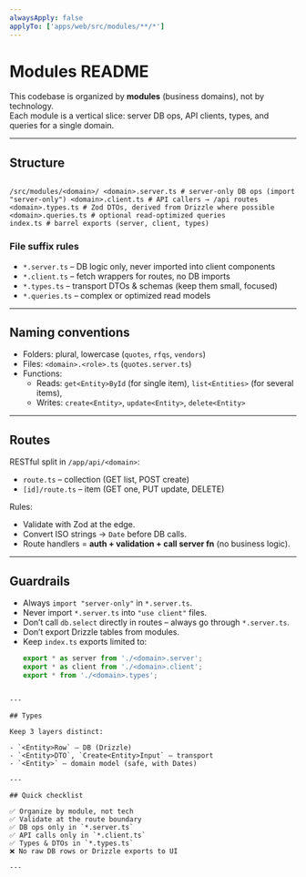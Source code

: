 ```yaml
---
alwaysApply: false
applyTo: ['apps/web/src/modules/**/*']
---
```


# Modules README

This codebase is organized by **modules** (business domains), not by technology.  
Each module is a vertical slice: server DB ops, API clients, types, and queries for a single domain.

---

## Structure

```

/src/modules/<domain>/ <domain>.server.ts # server-only DB ops (import "server-only") <domain>.client.ts # API callers → /api routes <domain>.types.ts # Zod DTOs, derived from Drizzle where possible <domain>.queries.ts # optional read-optimized queries
index.ts # barrel exports (server, client, types)

```

### File suffix rules

- `*.server.ts` – DB logic only, never imported into client components
- `*.client.ts` – fetch wrappers for routes, no DB imports
- `*.types.ts` – transport DTOs & schemas (keep them small, focused)
- `*.queries.ts` – complex or optimized read models

---

## Naming conventions

- Folders: plural, lowercase (`quotes`, `rfqs`, `vendors`)
- Files: `<domain>.<role>.ts` (`quotes.server.ts`)
- Functions:
  - Reads: `get<Entity>ById` (for single item), `list<Entities>` (for several items),
  - Writes: `create<Entity>`, `update<Entity>`, `delete<Entity>`

---

## Routes

RESTful split in `/app/api/<domain>`:

- `route.ts` – collection (GET list, POST create)
- `[id]/route.ts` – item (GET one, PUT update, DELETE)

Rules:

- Validate with Zod at the edge.
- Convert ISO strings → `Date` before DB calls.
- Route handlers = **auth + validation + call server fn** (no business logic).

---

## Guardrails

- Always `import "server-only"` in `*.server.ts`.
- Never import `*.server.ts` into `"use client"` files.
- Don’t call `db.select` directly in routes – always go through `*.server.ts`.
- Don’t export Drizzle tables from modules.
- Keep `index.ts` exports limited to:
  ```ts
  export * as server from './<domain>.server';
  export * as client from './<domain>.client';
  export * from './<domain>.types';
  ```

```

---

## Types

Keep 3 layers distinct:

- `<Entity>Row` – DB (Drizzle)
- `<Entity>DTO`, `Create<Entity>Input` – transport
- `<Entity>` – domain model (safe, with Dates)

---

## Quick checklist

✅ Organize by module, not tech
✅ Validate at the route boundary
✅ DB ops only in `*.server.ts`
✅ API calls only in `*.client.ts`
✅ Types & DTOs in `*.types.ts`
❌ No raw DB rows or Drizzle exports to UI

---
```
